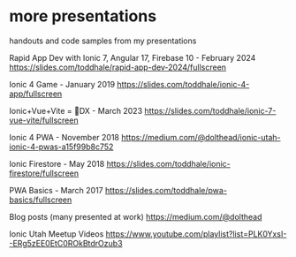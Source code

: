 # more presentations
handouts and code samples from my presentations

Rapid App Dev with Ionic 7, Angular 17, Firebase 10 - February 2024 https://slides.com/toddhale/rapid-app-dev-2024/fullscreen

Ionic 4 Game - January 2019 https://slides.com/toddhale/ionic-4-app/fullscreen

Ionic+Vue+Vite = 🚀DX - March 2023 https://slides.com/toddhale/ionic-7-vue-vite/fullscreen

Ionic 4 PWA - November 2018 https://medium.com/@dolthead/ionic-utah-ionic-4-pwas-a15f99b8c752

Ionic Firestore - May 2018 https://slides.com/toddhale/ionic-firestore/fullscreen

PWA Basics - March 2017 https://slides.com/toddhale/pwa-basics/fullscreen

Blog posts (many presented at work) https://medium.com/@dolthead

Ionic Utah Meetup Videos https://www.youtube.com/playlist?list=PLK0YxsI--ERg5zEE0EtC0ROkBtdrOzub3
